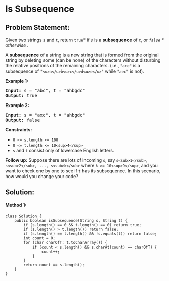 # Is Subsequence

## Problem Statement:

Given two strings `s` and `t`, return `true`* if *`s`* is a **subsequence** of *`t`*, or *`false` * otherwise* .

A **subsequence** of a string is a new string that is formed from the original string by deleting some (can be none) of the characters without disturbing the relative positions of the remaining characters. (i.e., `"ace"` is a subsequence of `"<u>a</u>b<u>c</u>d<u>e</u>"` while `"aec"` is not).

**Example 1:**

<pre><strong>Input:</strong> s = "abc", t = "ahbgdc"
<strong>Output:</strong> true
</pre>

**Example 2:**

<pre><strong>Input:</strong> s = "axc", t = "ahbgdc"
<strong>Output:</strong> false
</pre>

**Constraints:**

* `0 <= s.length <= 100`
* `0 <= t.length <= 10<sup>4</sup>`
* `s` and `t` consist only of lowercase English letters.

**Follow up:** Suppose there are lots of incoming `s`, say `s<sub>1</sub>, s<sub>2</sub>, ..., s<sub>k</sub>` where `k >= 10<sup>9</sup>`, and you want to check one by one to see if `t` has its subsequence. In this scenario, how would you change your code?


## Solution:

#### Method 1:

    class Solution {
        public boolean isSubsequence(String s, String t) {
            if (s.length() == 0 && t.length() == 0) return true;
            if (s.length() > t.length()) return false;
            if (s.length() == t.length() && !s.equals(t)) return false;
            int count = 0;
            for (char charOfT: t.toCharArray()) {
                if (count < s.length() && s.charAt(count) == charOfT) {
                    count++;
                }
            }
            return count == s.length();
        }
    }

